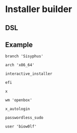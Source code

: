 # Installer builder

## DSL

## Example

```
branch 'Sisyphus'

arch 'x86_64'

interactive_installer

efi

x

wm 'openbox'

x_autologin

passwordless_sudo

user 'biow0lf'
```

